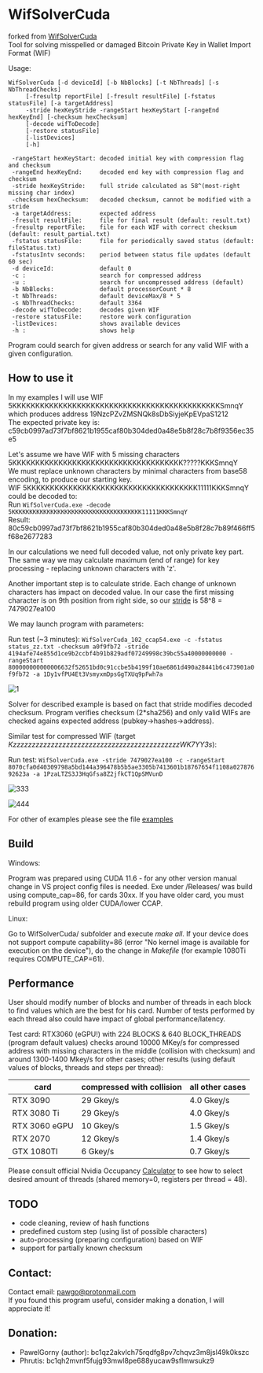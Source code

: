 # WifSolverCuda
forked from [WifSolverCuda](https://github.com/PawelGorny/WifSolverCuda) <br>
Tool for solving misspelled or damaged Bitcoin Private Key in Wallet Import Format (WIF)

Usage:

    WifSolverCuda [-d deviceId] [-b NbBlocks] [-t NbThreads] [-s NbThreadChecks]
         [-fresultp reportFile] [-fresult resultFile] [-fstatus statusFile] [-a targetAddress]
         -stride hexKeyStride -rangeStart hexKeyStart [-rangeEnd hexKeyEnd] [-checksum hexChecksum] 
         [-decode wifToDecode]
         [-restore statusFile]
         [-listDevices]
         [-h]

     -rangeStart hexKeyStart: decoded initial key with compression flag and checksum
     -rangeEnd hexKeyEnd:     decoded end key with compression flag and checksum
     -stride hexKeyStride:    full stride calculated as 58^(most-right missing char index)
	 -checksum hexChecksum:   decoded checksum, cannot be modified with a stride
	 -a targetAddress:        expected address
     -fresult resultFile:     file for final result (default: result.txt)
     -fresultp reportFile:    file for each WIF with correct checksum (default: result_partial.txt)
     -fstatus statusFile:     file for periodically saved status (default: fileStatus.txt)
     -fstatusIntv seconds:    period between status file updates (default 60 sec)
	 -d deviceId:             default 0
     -c :                     search for compressed address
     -u :                     search for uncompressed address (default)     
     -b NbBlocks:             default processorCount * 8
     -t NbThreads:            default deviceMax/8 * 5
     -s NbThreadChecks:       default 3364
     -decode wifToDecode:     decodes given WIF
     -restore statusFile:     restore work configuration
     -listDevices:            shows available devices
     -h :                     shows help
     

Program could search for given address or search for any valid WIF with a given configuration. 
 
How to use it
-------------

In my examples I will use WIF 5KKKKKKKKKKKKKKKKKKKKKKKKKKKKKKKKKKKKKKKKKKKKKSmnqY </br>
which produces address 19NzcPZvZMSNQk8sDbSiyjeKpEVpaS1212 </br>
The expected private key is: c59cb0997ad73f7bf8621b1955caf80b304ded0a48e5b8f28c7b8f9356ec35e5
    
Let's assume we have WIF with 5 missing characters 5KKKKKKKKKKKKKKKKKKKKKKKKKKKKKKKKKKKKK?????KKKSmnqY </br>
We must replace unknown characters by minimal characters from base58 encoding, to produce our starting key. </br>
WIF 5KKKKKKKKKKKKKKKKKKKKKKKKKKKKKKKKKKKKK11111KKKSmnqY could be decoded to: <br>
Run ```WifSolverCuda.exe -decode 5KKKKKKKKKKKKKKKKKKKKKKKKKKKKKKKKKKKKK11111KKKSmnqY``` </br>
Result: 80c59cb0997ad73f7bf8621b1955caf80b304ded0a48e5b8f28c7b89f466ff5f68e2677283

In our calculations we need full decoded value, not only private key part. </br>
The same way we may calculate maximum (end of range) for key processing - replacing unknown characters with 'z'.

Another important step is to calculate stride. Each change of unknown characters has impact on decoded value.
In our case the first missing character is on 9th position from right side, so our [stride](https://github.com/phrutis/WifSolverCuda/blob/main/docs/stride.txt) is
58^8 = 7479027ea100

We may launch program with parameters:

Run test (~3 minutes): ```WifSolverCuda_102_ccap54.exe -c -fstatus status_zz.txt -checksum a0f9fb72 -stride 4194afe74e855d1ce9b2ccbf4b91b829adf07249998c39bc55a40000000000 -rangeStart 800000000000006632f52651bd0c91ccbe5b4199f10ae6861d490a28441b6c473901a0f9fb72 -a 1Dy1vfPU4Et3VsmyxmDpsGgTXUq9pFwh7a```

![1](https://user-images.githubusercontent.com/82582647/161133955-8b0cb24b-2279-4bd2-a52a-2a8e2f98e78d.png)

Solver for described example is based on fact that stride modifies decoded checksum. Program verifies checksum (2*sha256) and only valid WIFs are checked agains expected address (pubkey->hashes->address).
    
Similar test for compressed WIF (target _KzzzzzzzzzzzzzzzzzzzzzzzzzzzzzzzzzzzzzzzzzzzzWK7YY3s_):

Run test: ```WifSolverCuda.exe -stride 7479027ea100 -c -rangeStart 8070cfa0d40309798a5bd144a396478b5b5ae3305b7413601b18767654f1108a02787692623a -a 1PzaLTZS3J3HqGfsa8Z2jfkCT1QpSMVunD```

![333](https://user-images.githubusercontent.com/82582647/159042280-bc2114c4-859d-4dc2-b455-cfb3a21223b6.png)

![444](https://user-images.githubusercontent.com/82582647/159042341-afcd39da-a7db-48e4-9b3d-6a02023517a0.png)

For other of examples please see the file [examples](https://github.com/phrutis/WifSolverCuda/blob/main/docs/examples.txt) 

        
Build
-----
Windows:

Program was prepared using CUDA 11.6 - for any other version manual change in VS project config files is needed. Exe under /Releases/ was build using compute_cap=86, for cards 30xx. If you have older card, you must rebuild program using older CUDA/lower CCAP.

Linux:

Go to WifSolverCuda/ subfolder and execute _make all_. If your device does not support compute capability=86 (error "No kernel image is available for execution on the device"), do the change in _Makefile_ (for example 1080Ti requires COMPUTE_CAP=61).


Performance
-----------
User should modify number of blocks and number of threads in each block to find values which are the best for his card. Number of tests performed by each thread also could have impact of global performance/latency.  

Test card: RTX3060 (eGPU!) with 224 BLOCKS & 640 BLOCK_THREADS (program default values) checks around 10000 MKey/s for compressed address with missing characters in the middle (collision with checksum) and around 1300-1400 Mkey/s for other cases; other results (using default values of blocks, threads and steps per thread):

| card          | compressed with collision | all other cases |
|---------------|---------------------------|-----------------|
| RTX 3090      | 29 Gkey/s                 | 4.0 Gkey/s      |
| RTX 3080 Ti   | 29 Gkey/s                 | 4.0 Gkey/s      |
| RTX 3060 eGPU | 10 Gkey/s                 | 1.5 Gkey/s      |
| RTX 2070      | 12 Gkey/s                 | 1.4 Gkey/s      |
| GTX 1080TI    | 6 Gkey/s                  | 0.7 Gkey/s      |

Please consult official Nvidia Occupancy [Calculator](https://docs.nvidia.com/cuda/cuda-occupancy-calculator/index.html) to see how to select desired amount of threads (shared memory=0, registers per thread = 48).
       
TODO
----
* code cleaning, review of hash functions
* predefined custom step (using list of possible characters)
* auto-processing (preparing configuration) based on WIF
* support for partially known checksum

Contact:
-------
Contact email: pawgo@protonmail.com</br>
If you found this program useful, consider making a donation, I will appreciate it! <br>

Donation:
---------
- PawelGorny (author): bc1qz2akvlch75rqdfg8pv7chqvz3m8jsl49k0kszc </br>
- Phrutis: bc1qh2mvnf5fujg93mwl8pe688yucaw9sflmwsukz9
